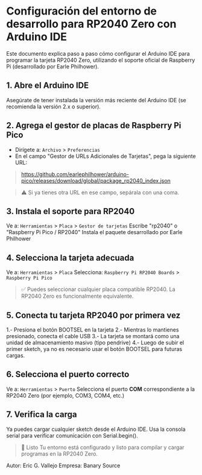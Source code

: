 # Configuración del entorno de desarrollo para RP2040 Zero con Arduino IDE

Este documento explica paso a paso cómo configurar el Arduino IDE para programar la tarjeta RP2040 Zero, utilizando el soporte oficial de Raspberry Pi (desarrollado por Earle Philhower).

## 1. Abre el Arduino IDE
Asegúrate de tener instalada la versión más reciente del Arduino IDE (se recomienda la versión 2.x o superior).

## 2. Agrega el gestor de placas de Raspberry Pi Pico
- Dirígete a: `Archivo` > `Preferencias`
- En el campo "Gestor de URLs Adicionales de Tarjetas", pega la siguiente URL:

> https://github.com/earlephilhower/arduino-pico/releases/download/global/package_rp2040_index.json

> ⚠️ Si ya tienes otra URL en ese campo, sepárala con una coma.

## 3. Instala el soporte para RP2040
Ve a: `Herramientas` > `Placa` > `Gestor de tarjetas`
Escribe "rp2040" o "Raspberry Pi Pico / RP2040"
Instala el paquete desarrollado por Earle Philhower

## 4. Selecciona la tarjeta adecuada
Ve a: `Herramientas` > `Placa`
Selecciona: `Raspberry Pi RP2040 Boards` > `Raspberry Pi Pico`
> ✅ Puedes seleccionar cualquier placa compatible RP2040. La RP2040 Zero es funcionalmente equivalente.

## 5. Conecta tu tarjeta RP2040 por primera vez
1.- Presiona el botón BOOTSEL en la tarjeta
2.- Mientras lo mantienes presionado, conecta el cable USB
3.- La tarjeta se montará como una unidad de almacenamiento masivo (tipo pendrive)
4.- Luego de subir el primer sketch, ya no es necesario usar el botón BOOTSEL para futuras cargas.

## 6. Selecciona el puerto correcto
Ve a: `Herramientas` > `Puerto`
Selecciona el puerto **COM** correspondiente a la RP2040 Zero (por ejemplo, COM3, COM4, etc.)

## 7. Verifica la carga
Ya puedes cargar cualquier sketch desde el Arduino IDE. Usa la consola serial para verificar comunicación con Serial.begin().
> 🌟 Listo
Tu entorno está configurado y listo para compilar y cargar programas en la RP2040 Zero.

Autor: Eric G. Vallejo
Empresa: Banary Source
